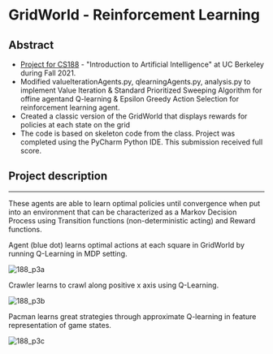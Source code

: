 # GridWorld - Reinforcement Learning

## Abstract

- [Project for CS188](http://inst.eecs.berkeley.edu/~cs188/sp20/project3/) - "Introduction to Artificial Intelligence" at UC Berkeley during Fall 2021.
- Modified valueIterationAgents.py, qlearningAgents.py, analysis.py to implement Value Iteration & Standard Prioritized Sweeping Algorithm for offine agentand Q-learning & Epsilon Greedy Action Selection for reinforcement learning agent.
- Created a classic version of the GridWorld that displays rewards for policies at each state on the grid
- The code is based on skeleton code from the class. Project was completed using the PyCharm Python IDE. This submission received full score.

## Project description

---

 These agents are able to learn optimal policies until convergence when put into an environment that can be characterized as a Markov Decision Process using Transition functions (non-deterministic acting) and Reward functions.

Agent (blue dot) learns optimal actions at each square in GridWorld by running Q-Learning in MDP setting.

![188_p3a](https://user-images.githubusercontent.com/54779918/83335690-be5d0d80-a2ae-11ea-93ce-13f9e2c3a3b6.gif)


Crawler learns to crawl along positive x axis using Q-Learning.

![188_p3b](https://user-images.githubusercontent.com/54779918/83335701-d3d23780-a2ae-11ea-86ca-f3c5943df161.gif)

Pacman learns great strategies through approximate Q-learning in feature representation of game states.

![188_p3c](https://user-images.githubusercontent.com/54779918/83335925-60312a00-a2b0-11ea-86cb-01cd2716828c.gif)
